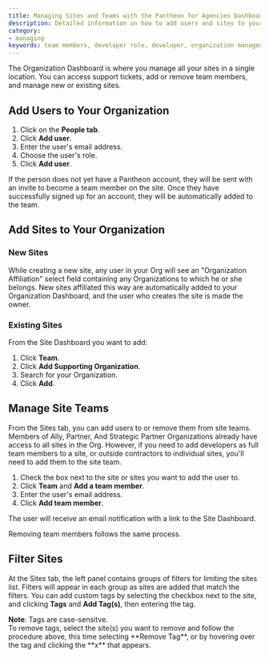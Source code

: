 ```yaml
---
title: Managing Sites and Teams with the Pantheon for Agencies Dashboard
description: Detailed information on how to add users and sites to your organization.
category:
- managing
keywords: team members, developer role, developer, organization management, manage organization, change management, team management, manage team, manage team access, add user, add site, organization, p4a, agency, agencies, agency dashboard
---
```

The Organization Dashboard is where you manage all your sites in a single location. You can access support tickets, add or remove team members, and manage new or existing sites.

## Add Users to Your Organization

1. Click on the **People tab**.
2. Click **Add user**.
3. Enter the user's email address.
4. Choose the user's role.
5. Click **Add user**.

If the person does not yet have a Pantheon account, they will be sent with an invite to become a team member on the site. Once they have successfully signed up for an account, they will be automatically added to the team.

## Add Sites to Your Organization

### New Sites

While creating a new site, any user in your Org will see an "Organization Affiliation" select field containing any Organizations to which he or she belongs. New sites affiliated this way are automatically added to your Organization Dashboard, and the user who creates the site is made the owner.

### Existing Sites

From the Site Dashboard you want to add:


1. Click **Team**.
2. Click **Add Supporting Organization**.
3. Search for your Organization.
4. Click **Add**.


## Manage Site Teams

From the Sites tab, you can add users to or remove them from site teams. Members of Ally, Partner, And Strategic Partner Organizations already have access to all sites in the Org. However, if you need to add developers as full team members to a site, or outside contractors to individual sites, you'll need to add them to the site team.

1. Check the box next to the site or sites you want to add the user to.
2. Click **Team** and **Add a team member**.
3. Enter the user's email address.
4. Click **Add team member**.

The user will receive an email notification with a link to the Site Dashboard.

Removing team members follows the same process.


## Filter Sites

At the Sites tab, the left panel contains groups of filters for limiting the sites list. Filters will appear in each group as sites are added that match the filters. You can add custom tags by selecting the checkbox next to the site, and clicking **Tags** and **Add Tag(s)**, then entering the tag.

<div class="alert alert-info" role="alert">
<strong>Note</strong>: Tags are case-sensitve.
</div>
To remove tags, select the site(s) you want to remove and follow the procedure above, this time selecting **Remove Tag**, or by hovering over the tag and clicking the **x** that appears.
